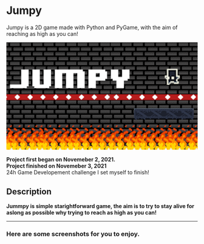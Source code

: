 # Jumpy
Jumpy is a 2D game made with Python and PyGame, with the aim of reaching as high as you can!

<img src=Jumpy.png>

**Project first began on Novemeber 2, 2021.** <br>
**Project finished on Novemeber 3, 2021** <br>
24h Game Developement challenge I set myself to finish!<br>

## Description

**Jummpy is simple starightforward game, the aim is to try to stay alive for aslong as possible why trying to reach as high as you can!**

***

### Here are some screenshots for you to enjoy.
